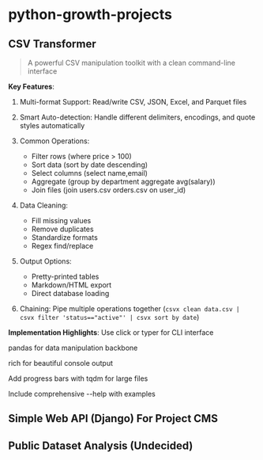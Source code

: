# python-growth-projects

## CSV Transformer
>A powerful CSV manipulation toolkit with a clean command-line interface

**Key Features**:
1. Multi-format Support: Read/write CSV, JSON, Excel, and Parquet files

2. Smart Auto-detection: Handle different delimiters, encodings, and quote styles automatically

3. Common Operations:

    - Filter rows (where price > 100)
    - Sort data (sort by date descending)
    - Select columns (select name,email)
    - Aggregate (group by department aggregate avg(salary))
    - Join files (join users.csv orders.csv on user_id)

4. Data Cleaning:

    - Fill missing values
    - Remove duplicates
    - Standardize formats
    - Regex find/replace

5. Output Options:

    - Pretty-printed tables
    - Markdown/HTML export
    - Direct database loading

6. Chaining: Pipe multiple operations together (`csvx clean data.csv | csvx filter 'status=="active"' | csvx sort by date`)

**Implementation Highlights**:
Use click or typer for CLI interface

pandas for data manipulation backbone

rich for beautiful console output

Add progress bars with tqdm for large files

Include comprehensive --help with examples

## Simple Web API (Django) For Project CMS

## Public Dataset Analysis (Undecided)